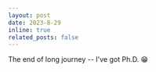 ```yaml
---
layout: post
date: 2023-8-29
inline: true
related_posts: false
---
```


The end of long journey -- I've got Ph.D. 😁